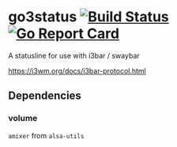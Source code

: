 # go3status  [![Build Status](https://travis-ci.org/seankhliao/go3status.svg?branch=master)](https://travis-ci.org/seankhliao/go3status) [![Go Report Card](https://goreportcard.com/badge/github.com/seankhliao/go3status)](https://goreportcard.com/report/github.com/seankhliao/go3status)

A statusline for use with i3bar / swaybar

https://i3wm.org/docs/i3bar-protocol.html

## Dependencies

### volume
`amixer` from `alsa-utils`
